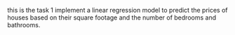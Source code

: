 this is the task 1 implement a linear regression model to predict the prices of houses based on their square footage and the number of bedrooms and bathrooms.
